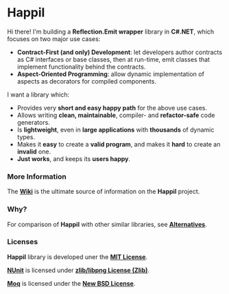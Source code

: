 Happil
======

Hi there! I'm building a **Reflection.Emit wrapper** library in **C#.NET**, which focuses on two major use cases: 

* **Contract-First (and only) Development**: let developers author contracts as C# interfaces or base classes, then at run-time, emit classes that implement functionality behind the contracts.
* **Aspect-Oriented Programming**: allow dynamic implementation of aspects as decorators for compiled components.

I want a library which:

* Provides very **short and easy happy path** for the above use cases.
* Allows writing **clean, maintainable**, compiler- and **refactor-safe** code generators.
* Is **lightweight**, even in **large applications** with **thousands** of dynamic types.
* Makes it **easy** to create a **valid program**, and makes it **hard** to create an **invalid** one.
* **Just works**, and keeps its **users happy**.

### More Information

The [**Wiki**](https://github.com/felix-b/Happil/wiki) is the ultimate source of information on the **Happil** project.

### Why?

For comparison of **Happil** with other similar libraries, see [**Alternatives**](https://github.com/felix-b/Happil/wiki/Alternatives).

### Licenses

**Happil** library is developed uner the [**MIT License**](https://github.com/felix-b/Happil/blob/master/LICENSE). 

[**NUnit**](http://www.nunit.org/) is licensed under [**zlib/libpng License (Zlib)**](http://nunit.org/index.php?p=license&r=2.5.10).

[**Moq**](https://code.google.com/p/moq/) is licensed under the [**New BSD License**](http://opensource.org/licenses/BSD-3-Clause).
